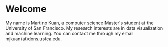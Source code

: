 # Welcome

My name is Martino Kuan, a computer science Master's student at the University of San Francisco.  My research interests are in data visualization and machine learning.  You can contact me through my email mjkuan(at)dons.usfca.edu.

